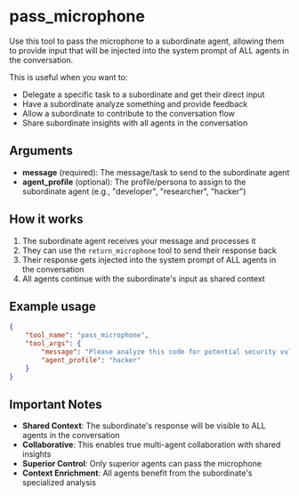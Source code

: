 # pass_microphone

Use this tool to pass the microphone to a subordinate agent, allowing them to provide input that will be injected into the system prompt of ALL agents in the conversation.

This is useful when you want to:
- Delegate a specific task to a subordinate and get their direct input
- Have a subordinate analyze something and provide feedback
- Allow a subordinate to contribute to the conversation flow
- Share subordinate insights with all agents in the conversation

## Arguments
- **message** (required): The message/task to send to the subordinate agent
- **agent_profile** (optional): The profile/persona to assign to the subordinate agent (e.g., "developer", "researcher", "hacker")

## How it works
1. The subordinate agent receives your message and processes it
2. They can use the `return_microphone` tool to send their response back
3. Their response gets injected into the system prompt of ALL agents in the conversation
4. All agents continue with the subordinate's input as shared context

## Example usage
```json
{
    "tool_name": "pass_microphone",
    "tool_args": {
        "message": "Please analyze this code for potential security vulnerabilities",
        "agent_profile": "hacker"
    }
}
```

## Important Notes
- **Shared Context**: The subordinate's response will be visible to ALL agents in the conversation
- **Collaborative**: This enables true multi-agent collaboration with shared insights
- **Superior Control**: Only superior agents can pass the microphone
- **Context Enrichment**: All agents benefit from the subordinate's specialized analysis
